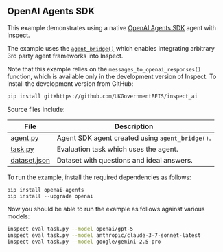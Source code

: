 ## OpenAI Agents SDK

This example demonstrates using a native [OpenAI Agents SDK](https://openai.github.io/openai-agents-python/) agent with Inspect.

The example uses the [`agent_bridge()`](https://inspect.aisi.org.uk/agent-bridge.html) which enables integrating arbitrary 3rd party agent frameworks into Inspect. 

Note that this example relies on the `messages_to_openai_responses()` function, which is available only in the development version of Inspect. To install the development version from GitHub:

``` bash
pip install git+https://github.com/UKGovernmentBEIS/inspect_ai
```

Source files include:


| File            | Description                                                                            |
|------------------|------------------------------------------------------|
| [agent.py](agent.py)      | Agent SDK agent created using `agent_bridge()`. |
| [task.py](task.py)       | Evaluation task which uses the agent.          |
| [dataset.json](dataset.json) | Dataset with questions and ideal answers.                                              |

To run the example, install the required dependencies as follows:

``` python
pip install openai-agents
pip install --upgrade openai
```

Now you should be able to run the example as follows against various models:

``` bash
inspect eval task.py --model openai/gpt-5
inspect eval task.py --model anthropic/claude-3-7-sonnet-latest
inspect eval task.py --model google/gemini-2.5-pro
```


